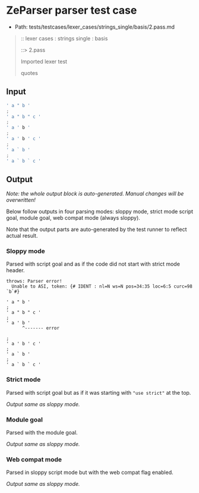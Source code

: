 # ZeParser parser test case

- Path: tests/testcases/lexer_cases/strings_single/basis/2.pass.md

> :: lexer cases : strings single : basis
>
> ::> 2.pass
>
> Imported lexer test
>
> quotes

## Input

`````js
' a " b '
;
' a " b " c '
;
' a ' b '
;
' a ' b ' c '
;
' a ` b '
;
' a ` b ` c '
`````

## Output

_Note: the whole output block is auto-generated. Manual changes will be overwritten!_

Below follow outputs in four parsing modes: sloppy mode, strict mode script goal, module goal, web compat mode (always sloppy).

Note that the output parts are auto-generated by the test runner to reflect actual result.

### Sloppy mode

Parsed with script goal and as if the code did not start with strict mode header.

`````
throws: Parser error!
  Unable to ASI, token: {# IDENT : nl=N ws=N pos=34:35 loc=6:5 curc=98 `b`#}

' a " b '
;
' a " b " c '
;
' a ' b '
      ^------- error

;
' a ' b ' c '
;
' a ` b '
;
' a ` b ` c '
`````

### Strict mode

Parsed with script goal but as if it was starting with `"use strict"` at the top.

_Output same as sloppy mode._

### Module goal

Parsed with the module goal.

_Output same as sloppy mode._

### Web compat mode

Parsed in sloppy script mode but with the web compat flag enabled.

_Output same as sloppy mode._
